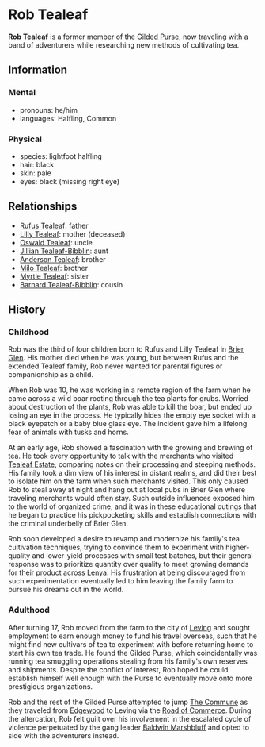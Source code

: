 # Rob Tealeaf

**Rob Tealeaf** is a former member of the [Gilded Purse](../../gilded-purse/gilded-purse.md), now traveling with a band of adventurers while researching new methods of cultivating tea.

## Information

### Mental

- pronouns: he/him
- languages: Halfling, Common

### Physical

- species: lightfoot halfling
- hair: black
- skin: pale
- eyes: black (missing right eye)

## Relationships

- [Rufus Tealeaf](../../tealeaf-estate/members/rufus-tealeaf.md): father
- [Lilly Tealeaf](../../tealeaf-estate/members/lilly-tealeaf.md): mother (deceased)
- [Oswald Tealeaf](../../tealeaf-estate.md/members/oswald-tealeaf.md): uncle
- [Jillian Tealeaf-Bibblin](../../tealeaf-estate.md/members/jillian-tealeaf-bibblin.md): aunt
- [Anderson Tealeaf](../../tealeaf-estate.md/members/anderson-tealeaf.md): brother
- [Milo Tealeaf](../../tealeaf-estate.md/members/milo-tealeaf.md): brother
- [Myrtle Tealeaf](../../tealeaf-estate.md/members/myrtle-tealeaf.md): sister
- [Barnard Tealeaf-Bibblin](../../tealeaf-estate.md/members/barnard-tealeaf-bibblin.md): cousin

## History

### Childhood

Rob was the third of four children born to Rufus and Lilly Tealeaf in [Brier Glen](../../../societies/esterfell-accord/brier-glen.md). His mother died when he was young, but between Rufus and the extended Tealeaf family, Rob never wanted for parental figures or companionship as a child.

When Rob was 10, he was working in a remote region of the farm when he came across a wild boar rooting through the tea plants for grubs. Worried about destruction of the plants, Rob was able to kill the boar, but ended up losing an eye in the process. He typically hides the empty eye socket with a black eyepatch or a baby blue glass eye. The incident gave him a lifelong fear of animals with tusks and horns.

At an early age, Rob showed a fascination with the growing and brewing of tea. He took every opportunity to talk with the merchants who visited [Tealeaf Estate](../../tealeaf-estate/tealeaf-estate.md), comparing notes on their processing and steeping methods. His family took a dim view of his interest in distant realms, and did their best to isolate him on the farm when such merchants visited. This only caused Rob to steal away at night and hang out at local pubs in Brier Glen where traveling merchants would often stay. Such outside influences exposed him to the world of organized crime, and it was in these educational outings that he began to practice his pickpocketing skills and establish connections with the criminal underbelly of Brier Glen.

Rob soon developed a desire to revamp and modernize his family's tea cultivation techniques, trying to convince them to experiment with higher-quality and lower-yield processes with small test batches, but their general response was to prioritize quantity over quality to meet growing demands for their product across [Lenya](../../../ch-1-welcome-to-mote/esterfell/lenya/lenya.md). His frustration at being discouraged from such experimentation eventually led to him leaving the family farm to pursue his dreams out in the world.

### Adulthood

After turning 17, Rob moved from the farm to the city of [Leving](../../../societies/esterfell-accord/leving/leving.md) and sought employment to earn enough money to fund his travel overseas, such that he might find new cultivars of tea to experiment with before returning home to start his own tea trade. He found the Gilded Purse, which coincidentally was running tea smuggling operations stealing from his family's own reserves and shipments. Despite the conflict of interest, Rob hoped he could establish himself well enough with the Purse to eventually move onto more prestigious organizations.

Rob and the rest of the Gilded Purse attempted to jump [The Commune](../the-commune.md) as they traveled from [Edgewood](../../../societies/esterfell-accord/edgewood/edgewood.md) to Leving via the [Road of Commerce](../../../societies/esterfell-accord/road-of-commerce.md). During the altercation, Rob felt guilt over his involvement in the escalated cycle of violence perpetuated by the gang leader [Baldwin Marshbluff](../../gilded-purse/members/baldwin-marshbluff.md) and opted to side with the adventurers instead.
